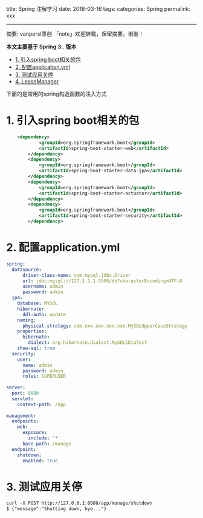 title: Spring 注解学习
date: 2018-03-16
tags:
categories: Spring
permalink: xxx

---

摘要: vanpersl原创 「note」欢迎转载，保留摘要，谢谢！

**本文主要基于 Spring 3.*.* 版本** 

- [1. 引入spring boot相关的包](https://github.com/vanpersl/note/blob/master/Spring/boot/spring-boot_%E5%BA%94%E7%94%A8%E5%85%B3%E5%81%9C.md#1-%E5%BC%95%E5%85%A5spring-boot%E7%9B%B8%E5%85%B3%E7%9A%84%E5%8C%85)
- [2. 配置application.yml](
https://github.com/vanpersl/note/blob/master/Spring/boot/spring-boot_%E5%BA%94%E7%94%A8%E5%85%B3%E5%81%9C.md#2-%E9%85%8D%E7%BD%AEapplicationyml)
- [3. 测试应用关停](https://github.com/vanpersl/note/blob/master/Spring/boot/spring-boot_%E5%BA%94%E7%94%A8%E5%85%B3%E5%81%9C.md#3-%E6%B5%8B%E8%AF%95%E5%BA%94%E7%94%A8%E5%85%B3%E5%81%9C)
- [4. LeaseManager]()






下面的是常用的spring构造函数的注入方式
# 1. 引入spring boot相关的包
```xml
    <dependency>
			<groupId>org.springframework.boot</groupId>
			<artifactId>spring-boot-starter-web</artifactId>
		</dependency>
		<dependency>
			<groupId>org.springframework.boot</groupId>
			<artifactId>spring-boot-starter-data-jpa</artifactId>
		</dependency>
		<dependency>
			<groupId>org.springframework.boot</groupId>
			<artifactId>spring-boot-starter-actuator</artifactId>
		</dependency>
		<dependency>
			<groupId>org.springframework.boot</groupId>
			<artifactId>spring-boot-starter-security</artifactId>
		</dependency>
```

# 2. 配置application.yml

```yml
spring:
  datasource:
      driver-class-name: com.mysql.jdbc.Driver
      url: jdbc:mysql://127.1.1.1:3306/db?characterEncoding=UTF-8
      username: admin
      password: admin
  jpa:
    database: MYSQL
    hibernate:
      ddl-auto: update
    naming:
      physical-strategy: com.xxx.xxx.xxx.xxx.MySQLUpperCaseStrategy
    properties:
      hibernate:
        dialect: org.hibernate.dialect.MySQL5Dialect
    show-sql: true
  security: 
    user: 
      name: admin
      password: admin
      roles: SUPERUSER
      
server: 
  port: 8080
  servlet: 
    context-path: /app
    
management: 
  endpoints: 
    web: 
      exposure: 
        include: '*'
      base-path: /manage
  endpoint: 
    shutdown: 
      enabled: true
```

# 3. 测试应用关停


```xml 
curl -X POST http://127.0.0.1:8080/app/manage/shutdown
$ {"message":"Shutting down, bye..."}
```


